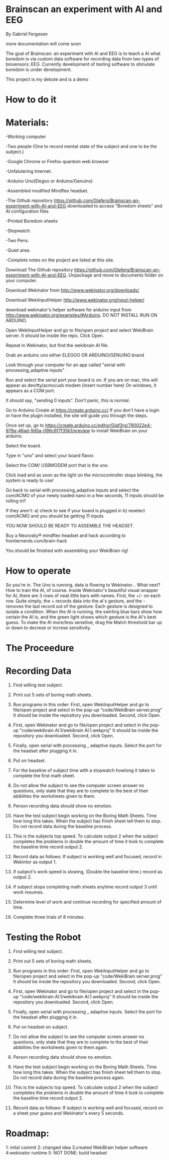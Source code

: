 # Brainscan an experiment with AI and EEG 
By Gabriel Fergesen




more documentation will come soon


The goal of Brainscan: an experiment with AI and EEG is to teach a AI what boredom is via custom data software for recording
data from two types of biosensors:  EEG. Currently development of testing software to stimulate boredom is under
development.

This project is my debute and is a demo

# How to do it

# Materials:
-Working computer

-Two people (One to record mental state of the subject and one to be the subject.)

-Google Chrome or Firefox quantom web browser

-Unfalutering Internet.

-Arduino Uno(Elegoo or Arduino/Genuino)

-Assembled modified Mindflex headset.

-The Github repository https://github.com/Glaferg/Brainscan-an-experiment-with-AI-and-EEG downloaded to access "Boredom sheets" and AI
configuration files

-Printed Boredom sheets

-Stopwatch. 

-Two Pens.

-Quiet area.  

-Complete notes on the project are listed at this site. 

Download The Github repository https://github.com/Glaferg/Brainscan-an-experiment-with-AI-and-EEG. Unpackage and move to documents folder on your computer.

Download Wekinator from http://www.wekinator.org/downloads/

Download WekiInputHelper http://www.wekinator.org/input-helper/

download wekinator's helper software for arduino input from http://www.wekinator.org/examples/#Arduino. DO NOT INSTALL RUN ON ARDUINO.

Open WekiInputHelper and go to file/open project and select WekiBrain server. It should be inside the repo. Click Open.

Repeat in Wekinator, but find the wekibrain AI file.

Grab an arduino uno either ELEGOO OR ARDUINO/GENUINO brand

Look through your computer for an app called "serial with processing_adaptive inputs"

Run and select the serial port your board is on. If you are on mac, this will appear as dev/tty/acmo/usb modem (insert number here) On windows, it appears as a COM port.

It should say, "sending 0 inputs". Don't panic, this is normal.

Go to Arduino Create at https://create.arduino.cc/ If you don't have a login or have the plugin installed, the site will guide you through the steps.

Once set up, go to https://create.arduino.cc/editor/Glaf3rg/790022e4-979a-46ad-9d5a-096c6f7f35b1/preview to install WekiBrain on your arduino. 

Select the board.

Type in "uno" and select your board flavor.

Select the COM/ USBMODEM port that is the uno.

Click load and as soon as the light on the microcontroller stops blinking, the system is ready to use!

Go back to serial with processing_adaptive inputs and select the com/ACMO of your newly loaded nano
in a few seconds, 11 inputs should be rolling in!!

If they aren't: a) check to see if your board is plugged in b) reselect com/ACMO and you should be getting 11 inputs

YOU NOW SHOULD BE READY TO ASSEMBLE THE HEADSET.

Buy a Neurosky® mindflex headset and hack according to frontiernerds.com/brain-hack

You should be finished with assembling your WekiBrain rig!

# How to operate

So you're in. The Uno is running, data is flowing to Wekinator... What next?
How to train the AI, of course. Inside Wekinator's beautiful visual wrapper for AI, there are 3 rows of neat little bars with names. First, the +/- on each row. Quite simply, the + records data into the ai's gesture, and the - removes the last record out of the gesture. Each gesture is designed to isolate a condition. When the AI is running, the swirling blue bars show how certain the AI is, and the green light shows which gesture is the AI's best guess. To make the AI more/less sensitive, drag the Match threshold bar up or down to decrese or increse sensitivity. 

# The Proceedure

# Recording Data 

1.  Find willing test subject.

2.  Print out 5 sets of boring math sheets.

3.  Run programs in this order: First, open WekiInputHelper and go to file/open project and select in the pop-up "code/WekiBrain server.prog" It should be inside the repository you downloaded. Second, click Open.

4.  First, open Wekinator and go to file/open project and select in the pop-up "code/wekibrain AI.1/wekibrain AI.1.wekproj" It should be inside the repository you downloaded. Second, click Open.

5.  Finally, open serial with processing _ adaptive inputs.  Select the port for the headset after plugging it in. 

6.  Put on headset.  

6.  For the baseline of subject time with a stopwatch howlong it takes to complete the first math sheet.  

7.  Do not allow the subject to see the computer screen answer no questions, only state that they are to complete to the best of their abiblities the worksheets given to them.   

8.  Person recording data should show no emotion.  

9.  Have the test subject begin working on the Boring Math Sheets. Time how long this takes. When the subject has finish sheet tell them to stop.  Do not record data during the baseline process.  

10.  This is the subjects top speed.  To calculate output 2 when the subject completes the problems in double the amount of time it took to complete the baseline time record output 2.  
  
10.  Record data as follows:  If subject is working well and focused, record in Wekintor as output 1.  

8.  If subject's work speed is slowing, (Double the baseline time.) record as output 2.  

9.  If subject stops completing math sheets anytime record output 3 until work resumes.  

10.  Determine level of work and continue recording for specified amount of time.  

11.  Complete three trials of 8 minutes. 

# Testing the Robot

1.  Find willing test subject.

2.  Print out 5 sets of boring math sheets.

3.  Run programs in this order: First, open WekiInputHelper and go to file/open project and select in the pop-up "code/WekiBrain server.prog" It should be inside the repository you downloaded. Second, click Open.

4.  First, open Wekinator and go to file/open project and select in the pop-up "code/wekibrain AI.1/wekibrain AI.1.wekproj" It should be inside the repository you downloaded. Second, click Open.

5.  Finally, open serial with processing _ adaptive inputs.  Select the port for the headset after plugging it in. 

6.  Put on headset on subject.  

7.  Do not allow the subject to see the computer screen answer no questions, only state that they are to complete to the best of their abiblities the worksheets given to them again.   

8.  Person recording data should show no emotion.  

9.  Have the test subject begin working on the Boring Math Sheets. Time how long this takes. When the subject has finish sheet tell them to stop.  Do not record data during the baseline process again.  

10.  This is the subjects top speed.  To calculate output 2 when the subject completes the problems in double the amount of time it took to complete the baseline time record output 2.  
  
10.  Record data as follows:  If subject is working well and focused, record on a sheet your guess and Wekinator's every 5 seconds.






 
# Roadmap:

1: inital commit
2: changed idea
3.created WekiBrain helper software
4:wekinator runtime 
5: NOT DONE: build headset
